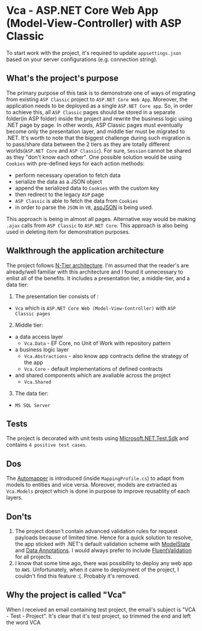 # Vca - ASP.NET Core Web App (Model-View-Controller) with ASP Classic
To start work with the project, it's required to update `appsettings.json` based on your server configurations (e.g. connection string). 

## What's the project's purpose
The primary purpose of this task is to demonstrate one of ways of migrating from existing `ASP Classic` project to `ASP.NET Core Web App`. Moreover, the application needs to be deployed as a single `ASP.NET Core app`. So, in order to achieve this, all `ASP Classic` pages should be stored in a separate folder(in ASP folder) inside the project and rewrite the business logic using .NET page by page. In other words, ASP Classic pages must eventually become only the presentation layer, and middle tier must be migrated to .NET. It's worth to note that the biggest challenge during such migration is to pass/share data between the 2 tiers as they are totally different worlds(`ASP.NET Core` and `ASP Classic`). For sure, `Session` cannot be shared as they "don't know each other". One possible solution would be using `Cookies` with pre-defined keys for each action methods:

- perform necessary operation to fetch data
- serialize the data as a JSON object
- append the serialized data to `Cookies` with the custom key
- then redirect to the legacy `ASP` page 
- `ASP Classic` is able to fetch the data from `Cookies`
- in order to parse the `JSON` in `VB`, [aspJSON](https://github.com/rcdmk/aspJSON/tree/master) is being used.

This approach is being in almost all pages.
Alternative way would be making `.ajax` calls from `ASP Classic` to `ASP.NET Core`. This approach is also being used in deleting item for demonstration purposes.

## Walkthrough the application architecture
The project follows [N-Tier architecture](https://learn.microsoft.com/en-us/visualstudio/data-tools/walkthrough-creating-an-n-tier-data-application?view=vs-2022&tabs=csharp). I'm assumed that the reader's are already/well familiar with this architecture and I found it unnecessary to enlist all of the benefits. It includes a presentation tier, a middle-tier, and a data tier:
1. The presentation tier consists of :
- `Vca` which is `ASP.NET Core Web (Model-View-Controller)` with `ASP Classic pages`
2. Middle tier:
- a data access layer
  - `Vca.Data` - EF Core, no Unit of Work with repository pattern
- a business logic layer
  - `Vca.Abstractions` - also know app contracts define the strategy of the app
  - `Vca.Core` - default implementations of defined contracts
- and shared components which are avaliable across the project
  - `Vca.Shared`
3. The data tier:
- `MS SQL Server`

## Tests
The project is decorated with unit tests using [Microsoft.NET.Test.Sdk](https://github.com/microsoft/vstest/) and contains `4 positive test cases`.
## Dos
The [Automapper](https://docs.automapper.org/en/stable/Getting-started.html) is introduced (inside `MappingProfile.cs`) to adapt from models to entities and vice versa. Moreover, models are extracted as `Vca.Models` project which is done in purpose to improve reusablity of each layers.

## Don'ts
1. The project doesn't contain advanced validation rules for request payloads because of limited time. Hence for a quick solution to resolve, the app sticked with .NET's default validation scheme with [ModelState](https://learn.microsoft.com/en-us/aspnet/core/mvc/models/validation?view=aspnetcore-7.0) and [Data Annotations](https://learn.microsoft.com/en-us/aspnet/mvc/overview/older-versions/mvc-music-store/mvc-music-store-part-6). I would always prefer to include [FluentValidation](https://docs.fluentvalidation.net/en/latest/aspnet.html) for all projects.
2. I know that some time ago, there was possibility to deploy any web app to `AWS`. Unfortunately, when it came to deployment of the project, I couldn't find this feature :(. Probably it's removed.

## Why the project is called "Vca"
When I received an email containing test project, the email's subject is "VCA - Test - Project". It's clear that it's test project, so trimmed the end and left the word VCA

